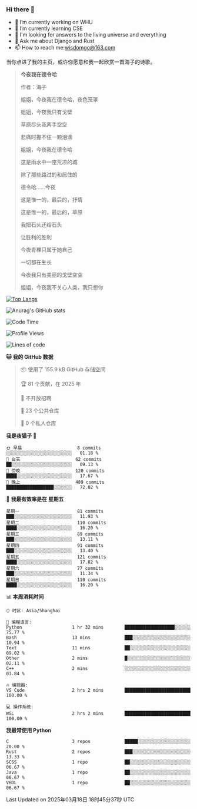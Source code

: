 ### Hi there 👋



- 🔭 I’m currently working on WHU
- 🌱 I’m currently learning CSE
- 🤔 I'm looking for answers to the living universe and everything
- 💬 Ask me about Django and Rust
- 📫 How to reach me:wisdomgo@163.com

当你点进了我的主页，或许你愿意和我一起欣赏一首海子的诗歌。

>**今夜我在德令哈**
>
>作者：海子
>
>姐姐，今夜我在德令哈，夜色笼罩
>
>姐姐，今夜我只有戈壁
>
>草原尽头我两手空空
>
>悲痛时握不住一颗泪滴
>
>姐姐，今夜我在德令哈
>
>这是雨水中一座荒凉的城
>
>除了那些路过的和居住的
>
>德令哈......今夜
>
>这是惟一的，最后的，抒情
>
>这是惟一的，最后的，草原
>
>我把石头还给石头
>
>让胜利的胜利
>
>今夜青稞只属于她自己
>
>一切都在生长
>
>今夜我只有美丽的戈壁空空
>
>姐姐，今夜我不关心人类，我只想你



[![Top Langs](https://github-readme-stats.vercel.app/api/top-langs/?username=wisdomgo&theme=onedark)](https://github.com/anuraghazra/github-readme-stats)

![Anurag's GitHub stats](https://github-readme-stats.vercel.app/api?username=wisdomgo&hide=contribs,stars&theme=synthwave)

<!--START_SECTION:waka-->
![Code Time](http://img.shields.io/badge/Code%20Time-447%20hrs%2055%20mins-blue)

![Profile Views](http://img.shields.io/badge/%E4%B8%AA%E4%BA%BA%E8%B5%84%E6%96%99%E8%A7%82%E7%9C%8B%E6%AC%A1%E6%95%B0-0-blue)

![Lines of code](https://img.shields.io/badge/%E4%BB%8E%E3%80%8CHello%20World%E3%80%8D%E8%B5%B7%E6%88%91%E5%B7%B2%E7%BB%8F%E5%86%99%E4%BA%86-639.5%20thousand%20%E8%A1%8C%E4%BB%A3%E7%A0%81-blue)

**🐱 我的 GitHub 数据** 

> 📦  使用了 155.9 kB GitHub 存储空间 
 > 
> 🏆 81 个贡献，在 2025 年
 > 
> 🚫 不开放招聘
 > 
> 📜 23 个公共仓库 
 > 
> 🔑 0 个私人仓库 
 > 
**我是夜猫子 🦉** 

```text
🌞 早晨                     8 commits           ░░░░░░░░░░░░░░░░░░░░░░░░░   01.18 % 
🌆 白天                     62 commits          ██░░░░░░░░░░░░░░░░░░░░░░░   09.13 % 
🌃 傍晚                     120 commits         ████░░░░░░░░░░░░░░░░░░░░░   17.67 % 
🌙 晚上                     489 commits         ██████████████████░░░░░░░   72.02 % 
```
📅 **我最有效率是在 星期五** 

```text
星期一                      81 commits          ███░░░░░░░░░░░░░░░░░░░░░░   11.93 % 
星期二                      110 commits         ████░░░░░░░░░░░░░░░░░░░░░   16.20 % 
星期三                      89 commits          ███░░░░░░░░░░░░░░░░░░░░░░   13.11 % 
星期四                      91 commits          ███░░░░░░░░░░░░░░░░░░░░░░   13.40 % 
星期五                      121 commits         ████░░░░░░░░░░░░░░░░░░░░░   17.82 % 
星期六                      77 commits          ███░░░░░░░░░░░░░░░░░░░░░░   11.34 % 
星期日                      110 commits         ████░░░░░░░░░░░░░░░░░░░░░   16.20 % 
```


📊 **本周消耗时间** 

```text
🕑︎ 时区: Asia/Shanghai

💬 编程语言: 
Python                   1 hr 32 mins        ███████████████████░░░░░░   75.77 % 
Bash                     13 mins             ███░░░░░░░░░░░░░░░░░░░░░░   10.94 % 
Text                     11 mins             ██░░░░░░░░░░░░░░░░░░░░░░░   09.02 % 
Other                    2 mins              █░░░░░░░░░░░░░░░░░░░░░░░░   02.11 % 
C++                      2 mins              ░░░░░░░░░░░░░░░░░░░░░░░░░   01.84 % 

🔥 编辑器: 
VS Code                  2 hrs 2 mins        █████████████████████████   100.00 % 

💻 操作系统: 
WSL                      2 hrs 2 mins        █████████████████████████   100.00 % 
```

**我最常使用 Python** 

```text
C                        3 repos             █████░░░░░░░░░░░░░░░░░░░░   20.00 % 
Rust                     2 repos             ███░░░░░░░░░░░░░░░░░░░░░░   13.33 % 
SCSS                     1 repo              ██░░░░░░░░░░░░░░░░░░░░░░░   06.67 % 
Java                     1 repo              ██░░░░░░░░░░░░░░░░░░░░░░░   06.67 % 
VHDL                     1 repo              ██░░░░░░░░░░░░░░░░░░░░░░░   06.67 % 
```




 Last Updated on 2025年03月18日 18时45分37秒 UTC
<!--END_SECTION:waka-->
